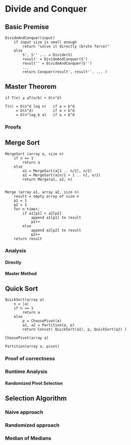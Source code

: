 # Divide and Conquer

## Basic Premise

    DivideAndConquer(input)
        if input size is small enough
            return "solve it directly (brute force)"
        else
            S', S'' ... = Divide(S)
            result' = DivideAndConquer(S')
            result'' = DivideAndConquer(S'')
            ...
            return Conquer(result', result'', ... )

## Master Theorem

    if T(n) ≤ aT(n/b) + O(n^d)
    
    T(n) = O(n^d log n)   if a = b^d
         = O(n^d)         if a < b^d
         = O(n^log_b a)   if a > b^d

### Proofs

## Merge Sort

    MergeSort (array a, size n)
        if n == 1
            return a
        else
            a1 = MergeSort(a[1 .. n/2], n/2)
            a2 = MergeSort(a[n/1 + 1 .. n], n/2)
            return Merge(a1, a2, n)


    Merge (array a1, array a2, size n)
        result = empty array of size n
        p1 = 1
        p2 = 1
        for n times:
            if a1[p1] < a2[p2]
                append a1[p1] to result
                p1++
            else
                append a2[p2] to result
                p2++
        return result

### Analysis

#### Directly

#### Master Method

## Quick Sort

    QuickSort(array a)
        n = |a|
        if n == 1
            return a
        else
            p = ChoosePivot(a)
            a1, a2 = Partition(a, p)
            return Concat( QuickSort(a1), p, QuickSort(a2) )
    
    ChoosePivot(array a)
    
    Partition(array a, pivot)
    

### Proof of correctness

### Runtime Analysis

#### Randomized Pivot Selection

## Selection Algorithm

### Naive approach

### Randomized approach

### Median of Medians
